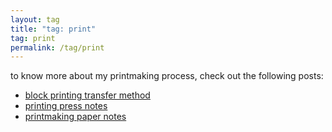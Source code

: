 ```yaml
---
layout: tag
title: "tag: print"
tag: print
permalink: /tag/print
---
```


to know more about my printmaking process, check out the following posts:

- [block printing transfer method](https://leecat.art/carving-transfer)
- [printing press notes](https://leecat.art/printing-press)
- [printmaking paper notes](https://leecat.art/printmaking-paper)
